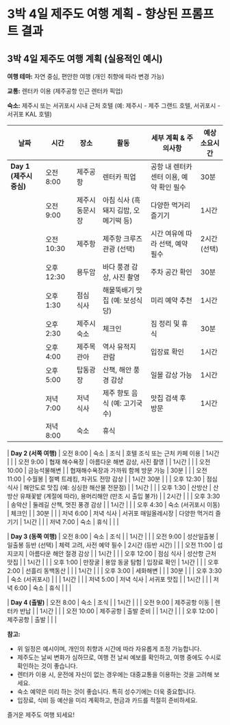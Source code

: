# 3박 4일 제주도 여행 계획 - 향상된 프롬프트 결과

## 3박 4일 제주도 여행 계획 (실용적인 예시)

**여행 테마:** 자연 중심, 편안한 여행 (개인 취향에 따라 변경 가능)

**교통:** 렌터카 이용 (제주공항 인근 렌터카 픽업)

**숙소:** 제주시 또는 서귀포시 시내 근처 호텔 (예: 제주시 - 제주 그랜드 호텔, 서귀포시 - 서귀포 KAL 호텔)


| **날짜** | **시간** | **장소** | **활동** | **세부 계획 & 주의사항** | **예상 소요시간** |
|---|---|---|---|---|---|
| **Day 1 (제주시 중심)** | 오전 8:00 | 제주공항 | 렌터카 픽업 | 공항 내 렌터카 센터 이용, 예약 확인 필수 | 30분 |
|  | 오전 9:00 | 제주시 동문시장 | 아침 식사 (흑돼지 김밥, 오메기떡 등) | 다양한 먹거리 즐기기 | 1시간 |
|  | 오전 10:30 | 제주항 | 제주항 크루즈 관광 (선택) |  시간 여유에 따라 선택, 예약 필수 | 2시간 (선택) |
|  | 오후 12:30 | 용두암 | 바다 풍경 감상, 사진 촬영 | 주차 공간 확인 | 30분 |
|  | 오후 1:30 | 점심 식사 | 해물뚝배기 맛집 (예: 보성식당) | 미리 예약 추천 | 1시간 |
|  | 오후 2:30 | 제주시 숙소 | 체크인 | 짐 정리 및 휴식 | 30분 |
|  | 오후 4:00 | 제주목관아 | 역사 유적지 관람 | 입장료 확인 | 1시간 |
|  | 오후 5:00 | 탑동광장 | 산책, 해안 풍경 감상 | 일몰 감상 가능 | 1시간 |
|  | 저녁 7:00 | 저녁 식사 | 제주 향토 음식 (예: 고기국수) | 맛집 검색 후 방문 | 1시간 |
|  | 저녁 8:00 | 숙소 | 휴식 |  |  |


| **Day 2 (서쪽 여행)** | 오전 8:00 | 숙소 | 조식 | 호텔 조식 또는 근처 카페 이용 | 1시간 |
|  | 오전 9:00 | 협재 해수욕장 | 아름다운 해변 감상, 사진 촬영 |  | 1시간 |
|  | 오전 10:00 | 금능석물해변 |  | 협재해수욕장과 가까워 함께 방문 가능 | 30분 |
|  | 오전 11:00 |  수월봉 | 절벽 트레킹, 차귀도 전망 감상 |  | 1시간 30분 |
|  | 오후 12:30 | 점심 식사 |  해안도로 맛집 (예: 싱싱한 해산물 전문점) |  | 1시간 |
|  | 오후 1:30 |  산방산 | 산방산 유채꽃밭 (계절에 따라), 용머리해안 (만조 시 출입 불가) |  | 2시간 |
|  | 오후 3:30 |  송악산 | 둘레길 산책, 멋진 풍경 감상 |  | 1시간 |
|  | 오후 4:30 |  숙소 (서귀포시 이동) | 체크인 |  | 30분 |
|  | 저녁 6:00 | 저녁 식사 | 서귀포 매일올레시장 | 다양한 먹거리 즐기기 | 1시간 |
|  | 저녁 7:00 | 숙소 | 휴식 |  |  |


| **Day 3 (동쪽 여행)** | 오전 8:00 | 숙소 | 조식 |  | 1시간 |
|  | 오전 9:00 | 성산일출봉 | 일출봉 등반 (선택) | 체력 고려, 사전 예약 필수 | 2시간 (등반 시간) |
|  | 오전 11:00 |  섭지코지 | 아름다운 해안 절경 감상 |  | 1시간 |
|  | 오후 12:00 | 점심 식사 | 성산항 근처 맛집 |  | 1시간 |
|  | 오후 1:00 |  만장굴 | 용암 동굴 탐험 | 입장료 확인 | 1시간 |
|  | 오후 2:00 |  선흘리 동백동산 |  |  | 1시간 |
|  | 오후 3:00 |  세화해변 |  |  | 30분 |
|  | 오후 3:30 |  숙소 (서귀포시) |  |  | 1시간 |
|  | 저녁 5:00 | 저녁 식사 |  서귀포 맛집 |  | 1시간 |
|  | 저녁 6:00 | 숙소 | 휴식 |  |  |


| **Day 4 (출발)** | 오전 8:00 | 숙소 | 조식 |  | 1시간 |
|  | 오전 9:00 |  제주공항 이동 | 렌터카 반납 |  | 1시간 |
|  | 오전 10:00 | 제주공항 | 출발 준비 |  | 1시간 |
|  | 오후 12:00 | 제주공항 | 출발 |  |  |


**참고:**

* 위 일정은 예시이며, 개인의 취향과 시간에 따라 자유롭게 조정 가능합니다.
* 제주도는 날씨 변화가 심하므로, 여행 전 날씨 예보를 확인하고,  여행 중에도 수시로 확인하는 것이 좋습니다.
* 렌터카 이용 시, 운전에 자신이 없는 경우에는 대중교통을 이용하는 것을 고려해 보세요.
* 숙소 예약은 미리 하는 것이 좋습니다. 특히 성수기에는 더욱 중요합니다.
* 입장료, 식비 등 예산을 미리 계획하고, 현금과 카드를 적절히 준비하세요.


즐거운 제주도 여행 되세요!
